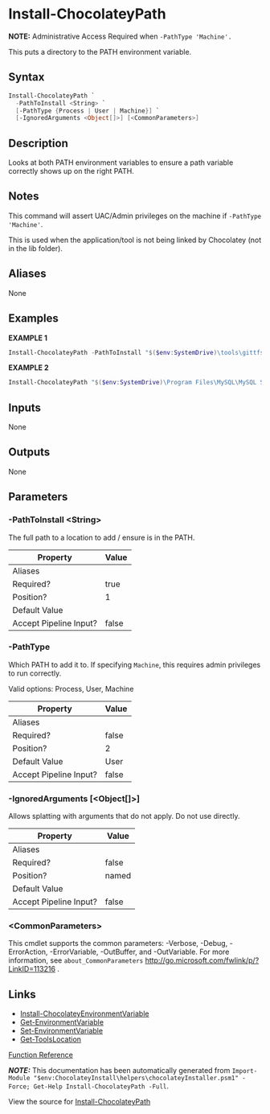 ﻿---
Order: 260
xref: install-chocolateypath
Title: Install-ChocolateyPath
Description: Information on Install-ChocolateyPath function
RedirectFrom: docs/helpers-install-chocolatey-path
---

# Install-ChocolateyPath

<!-- This documentation is automatically generated from https://github.com/chocolatey/choco/blob/stable/src/chocolatey.resources/helpers/functions/Install-ChocolateyPath.ps1 using https://github.com/chocolatey/choco/blob/stable/GenerateDocs.ps1. Contributions are welcome at the original location(s). -->

**NOTE:** Administrative Access Required when `-PathType 'Machine'.`

This puts a directory to the PATH environment variable.

## Syntax

~~~powershell
Install-ChocolateyPath `
  -PathToInstall <String> `
  [-PathType {Process | User | Machine}] `
  [-IgnoredArguments <Object[]>] [<CommonParameters>]
~~~

## Description

Looks at both PATH environment variables to ensure a path variable
correctly shows up on the right PATH.

## Notes

This command will assert UAC/Admin privileges on the machine if
`-PathType 'Machine'`.

This is used when the application/tool is not being linked by Chocolatey
(not in the lib folder).

## Aliases

None

## Examples

 **EXAMPLE 1**

~~~powershell
Install-ChocolateyPath -PathToInstall "$($env:SystemDrive)\tools\gittfs"

~~~

**EXAMPLE 2**

~~~powershell
Install-ChocolateyPath "$($env:SystemDrive)\Program Files\MySQL\MySQL Server 5.5\bin" -PathType 'Machine'

~~~

## Inputs

None

## Outputs

None

## Parameters

###  -PathToInstall &lt;String&gt;
The full path to a location to add / ensure is in the PATH.

Property               | Value
---------------------- | -----
Aliases                |
Required?              | true
Position?              | 1
Default Value          |
Accept Pipeline Input? | false

###  -PathType
Which PATH to add it to. If specifying `Machine`, this requires admin
privileges to run correctly.


Valid options: Process, User, Machine

Property               | Value
---------------------- | -----
Aliases                |
Required?              | false
Position?              | 2
Default Value          | User
Accept Pipeline Input? | false

###  -IgnoredArguments [&lt;Object[]&gt;]
Allows splatting with arguments that do not apply. Do not use directly.

Property               | Value
---------------------- | -----
Aliases                |
Required?              | false
Position?              | named
Default Value          |
Accept Pipeline Input? | false

### &lt;CommonParameters&gt;

This cmdlet supports the common parameters: -Verbose, -Debug, -ErrorAction, -ErrorVariable, -OutBuffer, and -OutVariable. For more information, see `about_CommonParameters` http://go.microsoft.com/fwlink/p/?LinkID=113216 .


## Links

 * [Install-ChocolateyEnvironmentVariable](xref:install-chocolateyenvironmentvariable)
 * [Get-EnvironmentVariable](xref:get-environmentvariable)
 * [Set-EnvironmentVariable](xref:set-environmentvariable)
 * [Get-ToolsLocation](xref:get-toolslocation)


[Function Reference](xref:powershell-reference)

***NOTE:*** This documentation has been automatically generated from `Import-Module "$env:ChocolateyInstall\helpers\chocolateyInstaller.psm1" -Force; Get-Help Install-ChocolateyPath -Full`.

View the source for [Install-ChocolateyPath](https://github.com/chocolatey/choco/blob/stable/src/chocolatey.resources/helpers/functions/Install-ChocolateyPath.ps1)
